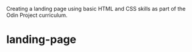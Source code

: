 Creating a landing page using basic HTML and CSS skills as part of the Odin Project curriculum.
# landing-page